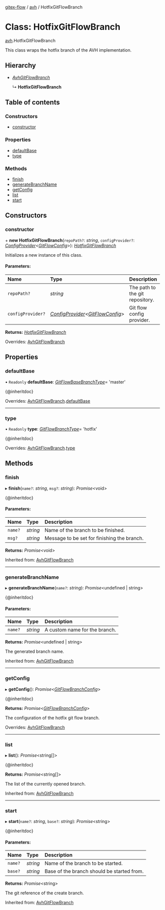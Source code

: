[gitex-flow](../README.md) / [avh](../modules/avh.md) / HotfixGitFlowBranch

# Class: HotfixGitFlowBranch

[avh](../modules/avh.md).HotfixGitFlowBranch

This class wraps the hotfix branch of the AVH implementation.

## Hierarchy

* [*AvhGitFlowBranch*](avh.avhgitflowbranch.md)

  ↳ **HotfixGitFlowBranch**

## Table of contents

### Constructors

- [constructor](avh.hotfixgitflowbranch.md#constructor)

### Properties

- [defaultBase](avh.hotfixgitflowbranch.md#defaultbase)
- [type](avh.hotfixgitflowbranch.md#type)

### Methods

- [finish](avh.hotfixgitflowbranch.md#finish)
- [generateBranchName](avh.hotfixgitflowbranch.md#generatebranchname)
- [getConfig](avh.hotfixgitflowbranch.md#getconfig)
- [list](avh.hotfixgitflowbranch.md#list)
- [start](avh.hotfixgitflowbranch.md#start)

## Constructors

### constructor

\+ **new HotfixGitFlowBranch**(`repoPath?`: *string*, `configProvider?`: [*ConfigProvider*](../interfaces/api.configprovider.md)<[*GitFlowConfig*](../interfaces/configs.gitflowconfig.md)\>): [*HotfixGitFlowBranch*](avh.hotfixgitflowbranch.md)

Initializes a new instance of this class.

#### Parameters:

Name | Type | Description |
:------ | :------ | :------ |
`repoPath?` | *string* | The path to the git repository.   |
`configProvider?` | [*ConfigProvider*](../interfaces/api.configprovider.md)<[*GitFlowConfig*](../interfaces/configs.gitflowconfig.md)\> | Git flow config provider.    |

**Returns:** [*HotfixGitFlowBranch*](avh.hotfixgitflowbranch.md)

Overrides: [AvhGitFlowBranch](avh.avhgitflowbranch.md)

## Properties

### defaultBase

• `Readonly` **defaultBase**: [*GitFlowBaseBranchType*](../modules/api.md#gitflowbasebranchtype)= 'master'

{@inheritdoc}

Overrides: [AvhGitFlowBranch](avh.avhgitflowbranch.md).[defaultBase](avh.avhgitflowbranch.md#defaultbase)

___

### type

• `Readonly` **type**: [*GitFlowBranchType*](../modules/api.md#gitflowbranchtype)= 'hotfix'

{@inheritdoc}

Overrides: [AvhGitFlowBranch](avh.avhgitflowbranch.md).[type](avh.avhgitflowbranch.md#type)

## Methods

### finish

▸ **finish**(`name?`: *string*, `msg?`: *string*): *Promise*<void\>

{@inheritdoc}

#### Parameters:

Name | Type | Description |
:------ | :------ | :------ |
`name?` | *string* | Name of the branch to be finished.   |
`msg?` | *string* | Message to be set for finishing the branch.    |

**Returns:** *Promise*<void\>

Inherited from: [AvhGitFlowBranch](avh.avhgitflowbranch.md)

___

### generateBranchName

▸ **generateBranchName**(`name?`: *string*): *Promise*<undefined \| string\>

{@inheritdoc}

#### Parameters:

Name | Type | Description |
:------ | :------ | :------ |
`name?` | *string* | A custom name for the branch.    |

**Returns:** *Promise*<undefined \| string\>

The generated branch name.

Inherited from: [AvhGitFlowBranch](avh.avhgitflowbranch.md)

___

### getConfig

▸ **getConfig**(): *Promise*<[*GitFlowBranchConfig*](../interfaces/api.gitflowbranchconfig.md)\>

{@inheritdoc}

**Returns:** *Promise*<[*GitFlowBranchConfig*](../interfaces/api.gitflowbranchconfig.md)\>

The configuration of the hotfix git flow branch.

Overrides: [AvhGitFlowBranch](avh.avhgitflowbranch.md)

___

### list

▸ **list**(): *Promise*<string[]\>

{@inheritdoc}

**Returns:** *Promise*<string[]\>

The list of the currently opened branch.

Inherited from: [AvhGitFlowBranch](avh.avhgitflowbranch.md)

___

### start

▸ **start**(`name?`: *string*, `base?`: *string*): *Promise*<string\>

{@inheritdoc}

#### Parameters:

Name | Type | Description |
:------ | :------ | :------ |
`name?` | *string* | Name of the branch to be started.   |
`base?` | *string* | Base of the branch should be started from.   |

**Returns:** *Promise*<string\>

The git reference of the create branch.

Inherited from: [AvhGitFlowBranch](avh.avhgitflowbranch.md)
